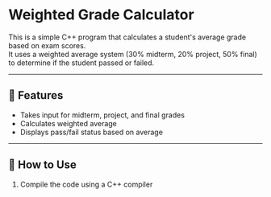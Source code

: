 # Weighted Grade Calculator

This is a simple C++ program that calculates a student's average grade based on exam scores.  
It uses a weighted average system (30% midterm, 20% project, 50% final) to determine if the student passed or failed.

---

## 🧠 Features

- Takes input for midterm, project, and final grades
- Calculates weighted average
- Displays pass/fail status based on average

---

## 📌 How to Use

1. Compile the code using a C++ compiler
